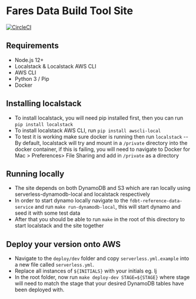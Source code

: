 # Fares Data Build Tool Site

[![CircleCI](https://circleci.com/bb/infinityworksconsulting/fdbt-site.svg?style=svg)](https://circleci.com/bb/infinityworksconsulting/fdbt-site)

## Requirements

-   Node.js 12+
-   Localstack & Localstack AWS CLI
-   AWS CLI
-   Python 3 / Pip
-   Docker

## Installing localstack

-   To install localstack, you will need pip installed first, then you can run `pip install localstack`
-   To install localstack AWS CLI, run `pip install awscli-local`
-   To test it is working make sure docker is running then run `localstack`
    -- By default, localstack will try and mount in a `/private` directory into the docker container, if this is failing, you will need to navigate to Docker for Mac > Preferences> File Sharing and add in `/private` as a directory

## Running locally

-   The site depends on both DynamoDB and S3 which are ran locally using serverless-dynamodb-local and localstack respectively
-   In order to start dynamo locally navigate to the `fdbt-reference-data-service` and run `make run-dynamodb-local`, this will start dynamo and seed it with some test data
-   After that you should be able to run `make` in the root of this directory to start localstack and the site together

## Deploy your version onto AWS

-   Navigate to the `deploy/dev` folder and copy `serverless.yml.example` into a new file called `serverless.yml`.
-   Replace all instances of `${INITIALS}` with your initials eg. lj
-   In the root folder, now run `make deploy-dev STAGE=${STAGE}` where stage will need to match the stage that your desired DynamoDB tables have been deployed with.
